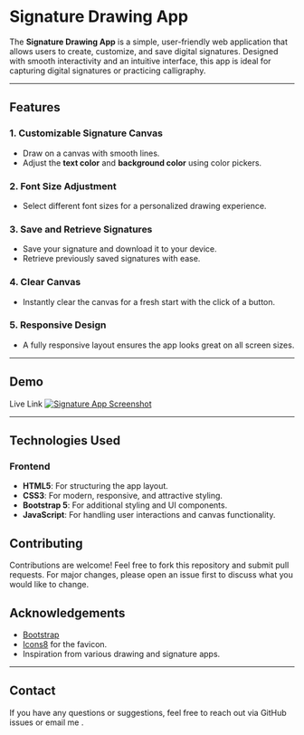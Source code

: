 # Signature Drawing App

The **Signature Drawing App** is a simple, user-friendly web application that allows users to create, customize, and save digital signatures. Designed with smooth interactivity and an intuitive interface, this app is ideal for capturing digital signatures or practicing calligraphy.

---

## Features

### 1. **Customizable Signature Canvas**
- Draw on a canvas with smooth lines.
- Adjust the **text color** and **background color** using color pickers.

### 2. **Font Size Adjustment**
- Select different font sizes for a personalized drawing experience.

### 3. **Save and Retrieve Signatures**
- Save your signature and download it to your device.
- Retrieve previously saved signatures with ease.

### 4. **Clear Canvas**
- Instantly clear the canvas for a fresh start with the click of a button.

### 5. **Responsive Design**
- A fully responsive layout ensures the app looks great on all screen sizes.

---

## Demo
Live Link
[![Signature App Screenshot](screenshot.png)](https://mysignapp.netlify.app/)

---

## Technologies Used

### Frontend
- **HTML5**: For structuring the app layout.
- **CSS3**: For modern, responsive, and attractive styling.
- **Bootstrap 5**: For additional styling and UI components.
- **JavaScript**: For handling user interactions and canvas functionality.


## Contributing

Contributions are welcome! Feel free to fork this repository and submit pull requests. For major changes, please open an issue first to discuss what you would like to change.


## Acknowledgements

- [Bootstrap](https://getbootstrap.com/)
- [Icons8](https://icons8.com/) for the favicon.
- Inspiration from various drawing and signature apps.

---

## Contact

If you have any questions or suggestions, feel free to reach out via GitHub issues or email me .


